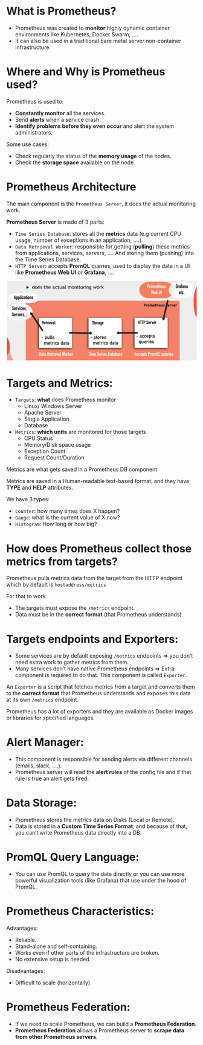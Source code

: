 # What is Prometheus?

- Prometheus was created to **monitor** highly dynamic container environments like Kubernetes, Docker Swarm, ….
- It can also be used in a traditional bare metal server non-container infrastructure.

# Where and Why is Prometheus used?

Prometheus is used to:

- **Constantly monitor** all the services.
- Send **alerts** when a service crash.
- **Identify problems before they even occur** and alert the system administrators.

Some use cases:

- Check regularly the status of the **memory usage** of the nodes.
- Check the **storage space** available on the node.

# Prometheus Architecture

The main component is the `Prometheus Server`, it does the actual monitoring work.

**Prometheus Server** is made of 3 parts:

- `Time Series Database`: stores all the **metrics** data (e.g current CPU usage, number of exceptions in an application, ….).
- `Data Retrieval Worker`: responsible for getting (**pulling**) these metrics from applications, services, servers, …. And storing them (pushing) into the Time Series Database.
- `HTTP Server`: accepts **PromQL** queries, used to display the data in a UI like **Prometheus Web UI** or **Grafana**, ….

![Alt text](./images/prom-archi.png?raw=true)

# Targets and Metrics:

- `Targets`: **what** does Prometheus monitor
  - Linux/ Windows Server
  - Apache Server
  - Single Application
  - Database
- `Metrics`: **which units** are monitored for those targets
  - CPU Status
  - Memory/Disk space usage
  - Exception Count
  - Request Count/Duration

Metrics are what gets saved in a Prometheus DB component

Metrics are saved in a Human-readable text-based format, and they have **TYPE** and **HELP** attributes.

We have 3 types:

- `Counter`: how many times does X happen?
- `Gauge`: what is the current value of X now?
- `Histogram`: How long or how big?

# How does Prometheus collect those metrics from targets?

Prometheus pulls metrics data from the target from the HTTP endpoint which by default is `hostaddress/metrics`

For that to work:

- The targets must expose the `/metrics` endpoint.
- Data must be in the **correct format** (that Prometheus understands).

# Targets endpoints and Exporters:

- Some services are by default exposing `/metrics` endpoints ⇒ you don’t need extra work to gather metrics from them.
- Many services don’t have native Prometheus endpoints ⇒ Extra component is required to do that. This component is called `Exporter`.

An `Exporter` is a script that fetches metrics from a target and converts them to the **correct format** that Prometheus understands and exposes this data at its own `/metrics` endpoint.

Prometheus has a lot of exporters and they are available as Docker images or libraries for specified languages.

# Alert Manager:

- This component is responsible for sending alerts via different channels (emails, slack, ….).
- Prometheus server will read the **alert rules** of the config file and if that rule is true an alert gets fired.

# Data Storage:

- Prometheus stores the metrics data on Disks (Local or Remote).
- Data is stored in a **Custom Time Series Format**, and because of that, you can’t write Prometheus data directly into a DB.

# PromQL Query Language:

- You can use PromQL to query the data directly or you can use more powerful visualization tools (like Grafana) that use under the hood of PromQL.

# Prometheus Characteristics:

Advantages:

- Reliable.
- Stand-alone and self-containing.
- Works even if other parts of the infrastructure are broken.
- No extensive setup is needed.

Disadvantages:

- Difficult to scale (horizontally).

# Prometheus Federation:

- If we need to scale Prometheus, we can build a **Prometheus Federation**.
- **Prometheus Federation** allows a Prometheus server to **scrape data from other Prometheus servers**.
